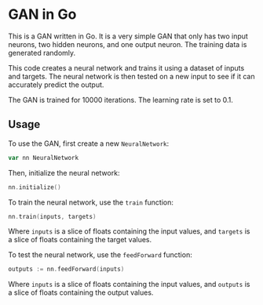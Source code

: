 # GAN in Go

This is a GAN written in Go. It is a very simple GAN that only has two input neurons, two hidden neurons, and one output neuron. The training data is generated randomly.

This code creates a neural network and trains it using a dataset of inputs and targets. The neural network is then tested on a new input to see if it can accurately predict the output.

The GAN is trained for 10000 iterations. The learning rate is set to 0.1.

## Usage

To use the GAN, first create a new `NeuralNetwork`:

```go
var nn NeuralNetwork
```

Then, initialize the neural network:

```go
nn.initialize()
```

To train the neural network, use the `train` function:

```go
nn.train(inputs, targets)
```

Where `inputs` is a slice of floats containing the input values, and `targets` is a slice of floats containing the target values.

To test the neural network, use the `feedForward` function:

```go
outputs := nn.feedForward(inputs)
```

Where `inputs` is a slice of floats containing the input values, and `outputs` is a slice of floats containing the output values.
